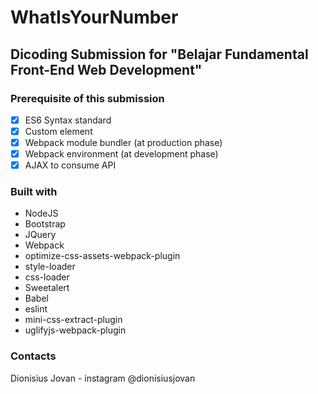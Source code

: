 # WhatIsYourNumber
## Dicoding Submission for "Belajar Fundamental Front-End Web Development"

### Prerequisite of this submission
- [x] ES6 Syntax standard
- [x] Custom element
- [x] Webpack module bundler (at production phase)
- [x] Webpack environment (at development phase)
- [x] AJAX to consume API

### Built with
- NodeJS
- Bootstrap
- JQuery
- Webpack
- optimize-css-assets-webpack-plugin
- style-loader
- css-loader
- Sweetalert
- Babel
- eslint
- mini-css-extract-plugin
- uglifyjs-webpack-plugin

### Contacts
Dionisius Jovan - instagram @dionisiusjovan

